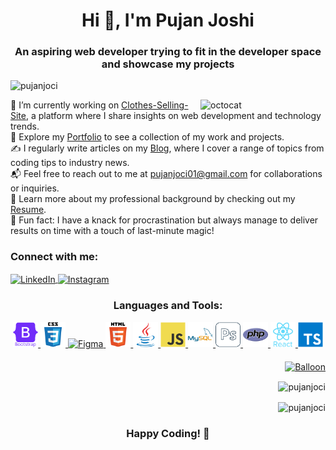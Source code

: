 <h1 align="center">Hi 👋, I'm Pujan Joshi</h1>
<h3 align="center">An aspiring web developer trying to fit in the developer space and showcase my projects</h3>

<p align="left"> 
  <img src="https://komarev.com/ghpvc/?username=pujanjoci&label=Visitors&color=0e75b6&style=plastic" alt="pujanjoci" />
</p>

<img align="right" alt="octocat" width="200" src="https://user-images.githubusercontent.com/5713670/87202985-820dcb80-c2b6-11ea-9f56-7ec461c497c3.gif">

<p align="left">
  🚀 I’m currently working on <a href="https://pujanjoci.github.io/clother/" target="_blank">Clothes-Selling-Site</a>, a platform where I share insights on web development and technology trends.<br>
  🌟 Explore my <a href="https://pujan-joshi.com.np" target="_blank">Portfolio</a> to see a collection of my work and projects.<br>
  ✍️ I regularly write articles on my <a href="https://pujanjoci.github.io/blog-site/" target="_blank">Blog</a>, where I cover a range of topics from coding tips to industry news.<br>
  📬 Feel free to reach out to me at <a href="mailto:pujanjoci01@gmail.com">pujanjoci01@gmail.com</a> for collaborations or inquiries.<br>
  📄 Learn more about my professional background by checking out my <a href="https://pujan-joshi.com.np/resume.html" target="_blank">Resume</a>.<br>
  🎉 Fun fact: I have a knack for procrastination but always manage to deliver results on time with a touch of last-minute magic!
</p>

<h3 align="left">Connect with me:</h3>
<p align="left">
  <a href="https://linkedin.com/in/pujan-joshi-b811071a1/" target="_blank">
    <img align="center" src="https://raw.githubusercontent.com/rahuldkjain/github-profile-readme-generator/master/src/images/icons/Social/linked-in-alt.svg" alt="LinkedIn" height="30" width="40" />
  </a>
  <a href="https://instagram.com/pujan_joci" target="_blank">
    <img align="center" src="https://raw.githubusercontent.com/rahuldkjain/github-profile-readme-generator/master/src/images/icons/Social/instagram.svg" alt="Instagram" height="30" width="40" />
  </a>
</p>


<h3 align="center">Languages and Tools:</h3>
<p align="center">
  <a href="https://getbootstrap.com" target="_blank" rel="noreferrer">
    <img src="https://raw.githubusercontent.com/devicons/devicon/master/icons/bootstrap/bootstrap-plain-wordmark.svg" alt="Bootstrap" width="40" height="40" />
  </a>
  <a href="https://www.w3schools.com/css/" target="_blank" rel="noreferrer">
    <img src="https://raw.githubusercontent.com/devicons/devicon/master/icons/css3/css3-original-wordmark.svg" alt="CSS3" width="40" height="40" />
  </a>
  <a href="https://www.figma.com/" target="_blank" rel="noreferrer">
    <img src="https://www.vectorlogo.zone/logos/figma/figma-icon.svg" alt="Figma" width="40" height="40" />
  </a>
  <a href="https://www.w3.org/html/" target="_blank" rel="noreferrer">
    <img src="https://raw.githubusercontent.com/devicons/devicon/master/icons/html5/html5-original-wordmark.svg" alt="HTML5" width="40" height="40" />
  </a>
  <a href="https://www.java.com" target="_blank" rel="noreferrer">
    <img src="https://raw.githubusercontent.com/devicons/devicon/master/icons/java/java-original.svg" alt="Java" width="40" height="40" />
  </a>
  <a href="https://developer.mozilla.org/en-US/docs/Web/JavaScript" target="_blank" rel="noreferrer">
    <img src="https://raw.githubusercontent.com/devicons/devicon/master/icons/javascript/javascript-original.svg" alt="JavaScript" width="40" height="40" />
  </a>
  <a href="https://www.mysql.com/" target="_blank" rel="noreferrer">
    <img src="https://raw.githubusercontent.com/devicons/devicon/master/icons/mysql/mysql-original-wordmark.svg" alt="MySQL" width="40" height="40" />
  </a>
  <a href="https://www.photoshop.com/en" target="_blank" rel="noreferrer">
    <img src="https://raw.githubusercontent.com/devicons/devicon/master/icons/photoshop/photoshop-line.svg" alt="Photoshop" width="40" height="40" />
  </a>
  <a href="https://www.php.net" target="_blank" rel="noreferrer">
    <img src="https://raw.githubusercontent.com/devicons/devicon/master/icons/php/php-original.svg" alt="PHP" width="40" height="40" />
  </a>
  <a href="https://reactjs.org/" target="_blank" rel="noreferrer">
    <img src="https://raw.githubusercontent.com/devicons/devicon/master/icons/react/react-original-wordmark.svg" alt="React" width="40" height="40" />
  </a>
  <a href="https://www.typescriptlang.org/" target="_blank" rel="noreferrer">
    <img src="https://raw.githubusercontent.com/devicons/devicon/master/icons/typescript/typescript-original.svg" alt="TypeScript" width="40" height="40" />
  </a>
</p>

<!-- Balloon Easter Egg -->
<p align="right" style="margin-top: 20px;">
  <a href="https://pujan-joshi.com.np" target="_blank">
    <img src="https://images-wixmp-ed30a86b8c4ca887773594c2.wixmp.com/f/2a31faed-ce70-47ba-8ea5-a3f44c5ecfe0/dayk30o-98f6c16f-32c3-4b65-bb17-a54e93f46f0d.gif?token=eyJ0eXAiOiJKV1QiLCJhbGciOiJIUzI1NiJ9.eyJzdWIiOiJ1cm46YXBwOjdlMGQxODg5ODIyNjQzNzNhNWYwZDQxNWVhMGQyNmUwIiwiaXNzIjoidXJuOmFwcDo3ZTBkMTg4OTgyMjY0MzczYTVmMGQ0MTVlYTBkMjZlMCIsIm9iaiI6W1t7InBhdGgiOiJcL2ZcLzJhMzFmYWVkLWNlNzAtNDdiYS04ZWE1LWEzZjQ0YzVlY2ZlMFwvZGF5azMwby05OGY2YzE2Zi0zMmMzLTRiNjUtYmIxNy1hNTRlOTNmNDZmMGQuZ2lmIn1dXSwiYXVkIjpbInVybjpzZXJ2aWNlOmZpbGUuZG93bmxvYWQiXX0.tMqWQpaQFMPMsldiokPGZuS9bMl7hnr7xKvPuGKYcn8" alt="Balloon" width="50" height="50" />
  </a>
</p>

<p align="right"><img align="center" src="https://github-readme-stats.vercel.app/api/top-langs?username=pujanjoci&show_icons=true&locale=en&layout=compact" alt="pujanjoci" /></p>


<p align="right">&nbsp;<img align="center" src="https://github-readme-stats.vercel.app/api?username=pujanjoci&show_icons=true&locale=en" alt="pujanjoci" /></p>


<h3 align="center">Happy Coding! 🎉</h3>
